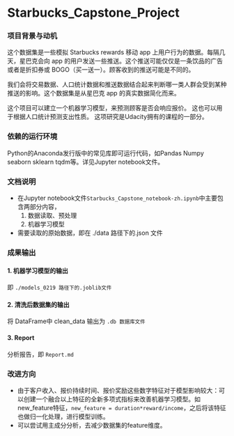 # Starbucks_Capstone_Project

### 项目背景与动机

这个数据集是一些模拟 Starbucks rewards 移动 app 上用户行为的数据。每隔几天，星巴克会向 app 的用户发送一些推送。这个推送可能仅仅是一条饮品的广告或者是折扣券或 BOGO（买一送一）。顾客收到的推送可能是不同的。

我们会将交易数据、人口统计数据和推送数据结合起来判断哪一类人群会受到某种推送的影响。这个数据集是从星巴克 app 的真实数据简化而来。

这个项目可以建立一个机器学习模型，来预测顾客是否会响应报价。 这也可以用于根据人口统计预测支出性质。 这项研究是Udacity拥有的课程的一部分。

### 依赖的运行环境

Python的Anaconda发行版中的常见库即可运行代码，如Pandas Numpy seaborn sklearn tqdm等。详见Jupyter notebook文件。

### 文档说明

- 在Jupyter notebook文件`Starbucks_Capstone_notebook-zh.ipynb`中主要包含两部分内容，
    1. 数据读取、预处理
    2. 机器学习模型
- 需要读取的原始数据，即在 ./data 路径下的.json 文件

### 成果输出

#### 1. 机器学习模型的输出

即 `./models_0219 路径下的.joblib文件`

#### 2. 清洗后数据集的输出

将 DataFrame中 clean_data 输出为 `.db 数据库文件`

#### 3. Report

分析报告，即 `Report.md`

### 改进方向

- 由于客户收入、报价持续时间、报价奖励这些数字特征对于模型影响较大：可以创建一个融合以上特征的全新多项式指标来改善机器学习模型。如new_feature特征，`new_feature = duration*reward/income`，之后将该特征也做归一化处理，进行模型训练。
- 可以尝试用主成分分析，去减少数据集的feature维度。
